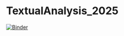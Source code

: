 # TextualAnalysis_2025
[![Binder](https://mybinder.org/badge_logo.svg)](https://mybinder.org/v2/gh/VitaliAlexeev/TextualAnalysis_2025/HEAD) 
